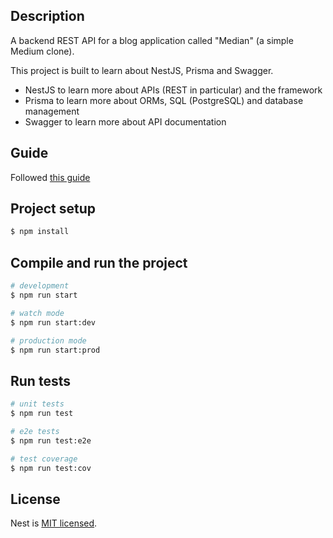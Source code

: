 ## Description

A backend REST API for a blog application called "Median" (a simple Medium clone).

This project is built to learn about NestJS, Prisma and Swagger.

- NestJS to learn more about APIs (REST in particular) and the framework
- Prisma to learn more about ORMs, SQL (PostgreSQL) and database management
- Swagger to learn more about API documentation

## Guide

Followed [this guide](https://www.prisma.io/blog/nestjs-prisma-rest-api-7D056s1BmOL0)


## Project setup

```bash
$ npm install
```

## Compile and run the project

```bash
# development
$ npm run start

# watch mode
$ npm run start:dev

# production mode
$ npm run start:prod
```

## Run tests

```bash
# unit tests
$ npm run test

# e2e tests
$ npm run test:e2e

# test coverage
$ npm run test:cov
```

## License

Nest is [MIT licensed](https://github.com/nestjs/nest/blob/master/LICENSE).
